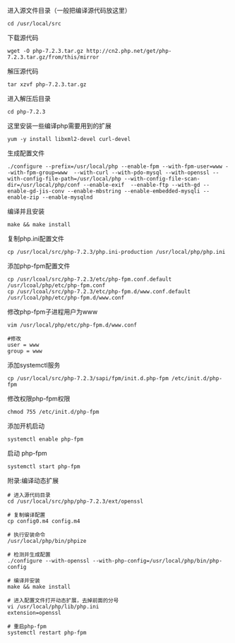 
进入源文件目录（一般把编译源代码放这里）
```
cd /usr/local/src
```

下载源代码
```
wget -O php-7.2.3.tar.gz http://cn2.php.net/get/php-7.2.3.tar.gz/from/this/mirror
```

解压源代码
```
tar xzvf php-7.2.3.tar.gz
```

进入解压后目录
```
cd php-7.2.3
```

这里安装一些编译php需要用到的扩展
```
yum -y install libxml2-devel curl-devel
```


生成配置文件
```
./configure --prefix=/usr/local/php --enable-fpm --with-fpm-user=www --with-fpm-group=www  --with-curl --with-pdo-mysql --with-openssl --with-config-file-path=/usr/local/php --with-config-file-scan-dir=/usr/local/php/conf --enable-exif  --enable-ftp --with-gd --enable-gd-jis-conv --enable-mbstring --enable-embedded-mysqli --enable-zip --enable-mysqlnd
```


编译并且安装
```
make && make install
```


复制php.ini配置文件
```
cp /usr/local/src/php-7.2.3/php.ini-production /usr/local/php/php.ini
```
 

添加php-fpm配置文件
```
cp /usr/lcoal/src/php-7.2.3/etc/php-fpm.conf.default /usr/lcoal/php/etc/php-fpm.conf
cp /usr/lcoal/src/php-7.2.3/etc/php-fpm.d/www.conf.default /usr/lcoal/php/etc/php-fpm.d/www.conf
```

修改php-fpm子进程用户为www
```
vim /usr/local/php/etc/php-fpm.d/www.conf

#修改
user = www
group = www
```


添加systemctl服务
```
cp /usr/local/src/php-7.2.3/sapi/fpm/init.d.php-fpm /etc/init.d/php-fpm
```

修改权限php-fpm权限
```
chmod 755 /etc/init.d/php-fpm
```

添加开机启动
```
systemctl enable php-fpm
```
启动 php-fpm 
```
systemctl start php-fpm
```


附录:编译动态扩展
```
# 进入源代码目录
cd /usr/local/src/php/php-7.2.3/ext/openssl

# 复制编译配置
cp config0.m4 config.m4

# 执行安装命令
/usr/local/php/bin/phpize

# 检测并生成配置
./configure --with-openssl --with-php-config=/usr/local/php/bin/php-config

# 编译并安装
make && make install

# 进入配置文件打开动态扩展，去掉前面的分号
vi /usr/local/php/lib/php.ini 
extension=openssl

# 重启php-fpm
systemctl restart php-fpm
```